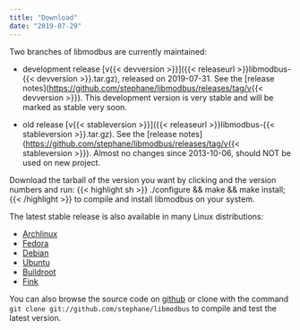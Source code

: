 ```yaml
---
title: "Download"
date: "2019-07-29"
---
```


Two branches of libmodbus are currently maintained:

- development release [v{{< devversion >}}]({{< releaseurl >}}libmodbus-{{< devversion >}}.tar.gz),
  released on 2019-07-31. See the [release notes](https://github.com/stephane/libmodbus/releases/tag/v{{< devversion >}}).
  This development version is very stable and will be marked as stable very soon.

- old release [v{{< stableversion >}}]({{< releaseurl >}}libmodbus-{{< stableversion >}}.tar.gz).
  See the [release notes](https://github.com/stephane/libmodbus/releases/tag/v{{< stableversion >}}).
  Almost no changes since 2013-10-06, should NOT be used on new project.

Download the tarball of the version you want by clicking and the version numbers and run:
{{< highlight sh >}}
./configure && make && make install;
{{< /highlight >}}
to compile and install libmodbus on your system.

The latest stable release is also available in many Linux distributions:

- [Archlinux](https://aur.archlinux.org/packages/libmodbus/)
- [Fedora](https://community.dev.fedoraproject.org/packages/libmodbus)
- [Debian](http://packages.debian.org/search?keywords=libmodbus)
- [Ubuntu](http://packages.ubuntu.com/search?keywords=libmodbus)
- [Buildroot](http://buildroot.uclibc.org/)
- [Fink](http://pdb.finkproject.org/pdb/package.php/libmodbus)

You can also browse the source code on
[github](http://github.com/stephane/libmodbus) or clone with the command
`git clone git://github.com/stephane/libmodbus` to compile and test the latest version.
